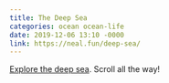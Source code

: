 ```yaml
---
title: The Deep Sea
categories: ocean ocean-life
date: 2019-12-06 13:10 -0000
link: https://neal.fun/deep-sea/
---
```

<a href="https://neal.fun/deep-sea/">Explore the deep sea</a>. Scroll all the way!
